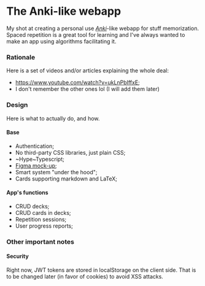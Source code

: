 # The Anki-like webapp

My shot at creating a personal use [_Anki_](https://en.wikipedia.org/wiki/Anki_(software))-like webapp for stuff memorization. Spaced repetition is a great tool for learning and I've always wanted to make an app using algorithms facilitating it.

### Rationale

Here is a set of videos and/or articles explaining the whole deal:
- https://www.youtube.com/watch?v=ukLnPbIffxE;
- I don't remember the other ones lol (I will add them later)

### Design

Here is what to actually do, and how.

#### Base

- Authentication;
- No third-party CSS libraries, just plain CSS;
- ~Hype~Typescript;
- [Figma mock-up](https://www.figma.com/file/0R1rTfcYHTo10Wi72FazAE/Web?node-id=0%3A1);
- Smart system "under the hood";
- Cards supporting markdown and LaTeX;

#### App's functions

- CRUD decks;
- CRUD cards in decks;
- Repetition sessions;
- User progress reports;

### Other important notes

#### Security

Right now, JWT tokens are stored in localStorage on the client side. That is to be changed later (in favor of cookies) to avoid XSS attacks.

